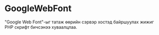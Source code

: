 # GoogleWebFont

"Google Web Font"-ыг татаж өөрийн сэрвэр хостэд байршуулах жижиг PHP скрифт бичсэнээ хуваалцлаа.
